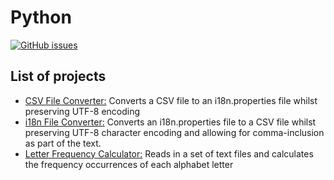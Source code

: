 # Python
[![GitHub issues](https://img.shields.io/github/issues/Carla-de-Beer/Python.svg?style=flat-square)](https://github.com/Carla-de-Beer/Python/issues)

## List of projects

* [CSV File Converter:](https://github.com/Carla-de-Beer/Python/tree/master/CSV%20File%20Converter) Converts a CSV file to an i18n.properties file whilst preserving UTF-8 encoding
* [i18n File Converter:](https://github.com/Carla-de-Beer/Python/tree/master/i18n%20File%20Converter) Converts an i18n.properties file to a CSV file whilst preserving UTF-8 character encoding and allowing for comma-inclusion as part of the text.
* [Letter Frequency Calculator:](https://github.com/Carla-de-Beer/Python/tree/master/Letter%20Frequency%20Calculator) Reads in a set of text files and calculates the frequency occurrences of each alphabet letter
